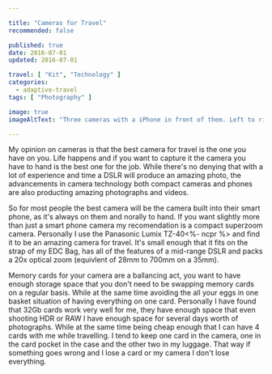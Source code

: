 ```yaml
---

title: "Cameras for Travel"
recommended: false

published: true
date: 2016-07-01
updated: 2016-07-01

travel: [ "Kit", "Technology" ]
categories: 
  - adaptive-travel
tags: [ "Photography" ]

image: true
imageAltText: "Three cameras with a iPhone in front of them. Left to right the cameras are a Lumix TZ-40, a Nikon D3100, and a Lumix GF6. There are arranged in a semi-circle, on a blue background, with a iPhone 6 smart phone in front of them back side facing up."

---
```


My opinion on cameras is that the best camera for travel is the one you have on you. Life happens and if you want to capture it the camera you have to hand is the best one for the job. While there's no denying that with a lot of experience and time a DSLR will produce an amazing photo, the advancements in camera technology both compact cameras and phones are also producting amazing photographs and videos.<!--more-->

So for most people the best camera will be the camera built into their smart phone, as it's always on them and norally to hand. If you want slightly more than just a smart phone camera my recomendation is a compact superzoom camera. Personally I use the Panasonic Lumix TZ-40<%- ncpr %> and find it to be an amazing camera for travel. It's small enough that it fits on the strap of my EDC Bag, has all of the features of a mid-range DSLR and packs a 20x optical zoom (equivlent of 28mm to 700mm on a 35mm). 

Memory cards for your camera are a ballancing act, you want to have enough storage space that you don't need to be swapping memory cards on a regular basis. While at the same time avoiding the all your eggs in one basket situation of having everything on one card. Personally I have found that 32Gb cards work very well for me, they have enough space that even shooting HDR or RAW I have enough space for several days worth of photographs. While at the same time being cheap enough that I can have 4 cards with me while travelling. I tend to keep one card in the camera, one in the card pocket in the case and the other two in my luggage. That way if something goes wrong and I lose a card or my camera I don't lose everything.
